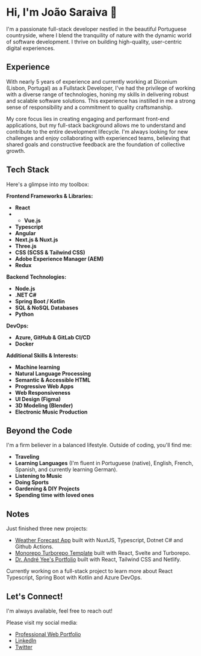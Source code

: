 # Hi, I'm João Saraiva 👋

I'm a passionate full-stack developer nestled in the beautiful Portuguese countryside, where I blend the tranquility of nature with the dynamic world of software development. I thrive on building high-quality, user-centric digital experiences.

## Experience

With nearly 5 years of experience and currently working at Diconium (Lisbon, Portugal) as a Fullstack Developer, I've had the privilege of working with a diverse range of technologies, honing my skills in delivering robust and scalable software solutions. This experience has instilled in me a strong sense of responsibility and a commitment to quality craftsmanship.

My core focus lies in creating engaging and performant front-end applications, but my full-stack background allows me to understand and contribute to the entire development lifecycle. I'm always looking for new challenges and enjoy collaborating with experienced teams, believing that shared goals and constructive feedback are the foundation of collective growth.

## Tech Stack

Here's a glimpse into my toolbox:

**Frontend Frameworks & Libraries:**

* **React**
* * **Vue.js** 
* **Typescript** 
* **Angular** 
* **Next.js & Nuxt.js**
* **Three.js**
* **CSS (SCSS & Tailwind CSS)**
* **Adobe Experience Manager (AEM)**
* **Redux**

**Backend Technologies:**

* **Node.js**
* **.NET C#**
* **Spring Boot / Kotlin**
* **SQL & NoSQL Databases** 
* **Python** 

**DevOps:**

* **Azure, GitHub & GitLab CI/CD**
* **Docker**

**Additional Skills & Interests:**
* **Machine learning**
* **Natural Language Processing**
* **Semantic & Accessible HTML**
* **Progressive Web Apps**
* **Web Responsiveness**
* **UI Design (Figma)** 
* **3D Modeling (Blender)**
* **Electronic Music Production** 

## Beyond the Code

I'm a firm believer in a balanced lifestyle. Outside of coding, you'll find me:

* **Traveling**
* **Learning Languages** (I'm fluent in Portuguese (native), English, French, Spanish, and currently learning German).
* **Listening to Music**
* **Doing Sports**
* **Gardening & DIY Projects**
* **Spending time with loved ones**

## Notes

Just finished three new projects: 
- [Weather Forecast App](https://github.com/Johnnydev001/weather-forecast) built with NuxtJS, Typescript, Dotnet C# and Github Actions.
- [Monorepo Turborepo Template](https://github.com/Johnnydev001/mono-repo-turbo-template) built with React, Svelte and Turborepo.
- [Dr. André Yee's Portfolio](https://drandreyee.com/) built with React, Tailwind CSS and Netlify.

Currently working on a full-stack project to learn more about React Typescript, Spring Boot with Kotlin and Azure DevOps.

## Let's Connect!

I'm always available, feel free to reach out!

Please visit my social media: 

- [Professional Web Portfolio](https://joao-saraiva-dev.netlify.app/)
- [LinkedIn](https://www.linkedin.com/in/jo%C3%A3o-saraiva-ab662b197/)
- [Twitter](https://x.com/JohnnySaraiva00)
